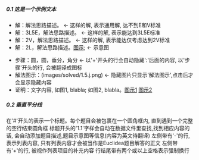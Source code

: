 ##### 0.1 这是一个示例文本
- 解：解法思路描述。 <- 这样的解, 表示通用解, 达不到E和V标准
- 解：3L5E，解法思路描述。 <- 这样的解, 表示能达到3L5E标准
- 解：2V，解法思路描述。 <- 这样的解, 表示能达仅考虑达到2V标准
- 解：2L，解法思路描述。[图示](images/solved/1.6.1.png); <- 示意图
+ 步骤：圆，圆，垂分，角分    <- 以'+'开头的行会自动隐藏':'后面的内容, 以'步骤'开头的行, 会被翻译成图标
+ 解法图示：(images/solved/1.5.j.png)   <- 隐藏图片只显示'解法图示',点击后才会显示隐藏内容
+ 证明：文字内容, 如图1, blabla; 如图2, blabla。[图示1](images/solved/1.png) [图示2](images/solved/2.png)  

##### 0.2 垂直平分线
在'#'开头的表示一个标题。每个题目会被包裹在一个圆角框内, 直到遇到一个完整的空行结束圆角框
标题开头的'1.1'字样会自动在数据文件里查找,找到相应内容的话, 会自动添加题目描述,题目示意图等信息(内容为英文待翻译)
左侧带有'-'的行, 表示列表内容, 只有列表内容才会被当作是Euclidea题目解答的正文
左侧带有'+'的行, 被视作列表项目的补充内容
行结尾带有两个或以上空格表示强制换行
